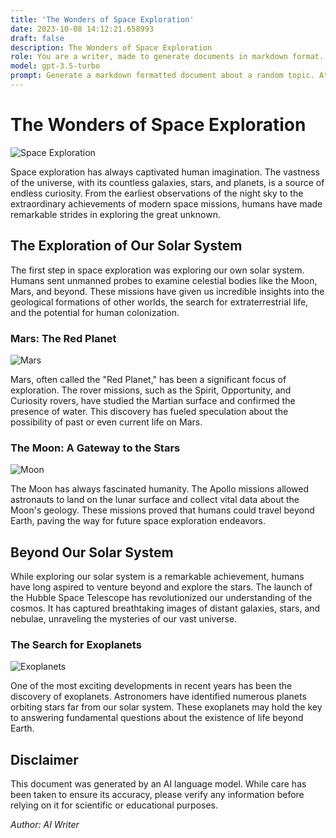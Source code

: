 ```yaml
---
title: 'The Wonders of Space Exploration'
date: 2023-10-08 14:12:21.658993
draft: false
description: The Wonders of Space Exploration
role: You are a writer, made to generate documents in markdown format. It is very important that all of the documents you generate are in valid markdown format.
model: gpt-3.5-turbo
prompt: Generate a markdown formatted document about a random topic. At the bottom, include a disclaimer explaining that the document was generated by you. The first line of the document should be the title. Make sure that the entire document is in proper markdown format, using a mix of various tags to make the document visually appealing.
---
```


# The Wonders of Space Exploration

![Space Exploration](https://images.unsplash.com/photo-1600857742202-4312e36be6fc)

Space exploration has always captivated human imagination. The vastness of the universe, with its countless galaxies, stars, and planets, is a source of endless curiosity. From the earliest observations of the night sky to the extraordinary achievements of modern space missions, humans have made remarkable strides in exploring the great unknown.

## The Exploration of Our Solar System

The first step in space exploration was exploring our own solar system. Humans sent unmanned probes to examine celestial bodies like the Moon, Mars, and beyond. These missions have given us incredible insights into the geological formations of other worlds, the search for extraterrestrial life, and the potential for human colonization.

### Mars: The Red Planet

![Mars](https://images.unsplash.com/photo-1541873676-2d8e7474a46c)

Mars, often called the "Red Planet," has been a significant focus of exploration. The rover missions, such as the Spirit, Opportunity, and Curiosity rovers, have studied the Martian surface and confirmed the presence of water. This discovery has fueled speculation about the possibility of past or even current life on Mars.

### The Moon: A Gateway to the Stars

![Moon](https://images.unsplash.com/photo-1604933037257-c7d5a9f484c2)

The Moon has always fascinated humanity. The Apollo missions allowed astronauts to land on the lunar surface and collect vital data about the Moon's geology. These missions proved that humans could travel beyond Earth, paving the way for future space exploration endeavors.

## Beyond Our Solar System

While exploring our solar system is a remarkable achievement, humans have long aspired to venture beyond and explore the stars. The launch of the Hubble Space Telescope has revolutionized our understanding of the cosmos. It has captured breathtaking images of distant galaxies, stars, and nebulae, unraveling the mysteries of our vast universe.

### The Search for Exoplanets

![Exoplanets](https://images.unsplash.com/photo-1553879430-a7b902b6beb2)

One of the most exciting developments in recent years has been the discovery of exoplanets. Astronomers have identified numerous planets orbiting stars far from our solar system. These exoplanets may hold the key to answering fundamental questions about the existence of life beyond Earth.

## Disclaimer

This document was generated by an AI language model. While care has been taken to ensure its accuracy, please verify any information before relying on it for scientific or educational purposes.

*Author: AI Writer*